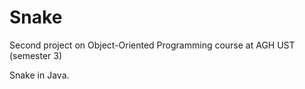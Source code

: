 # Snake
Second project on Object-Oriented Programming course at AGH UST (semester 3)

Snake in Java.

